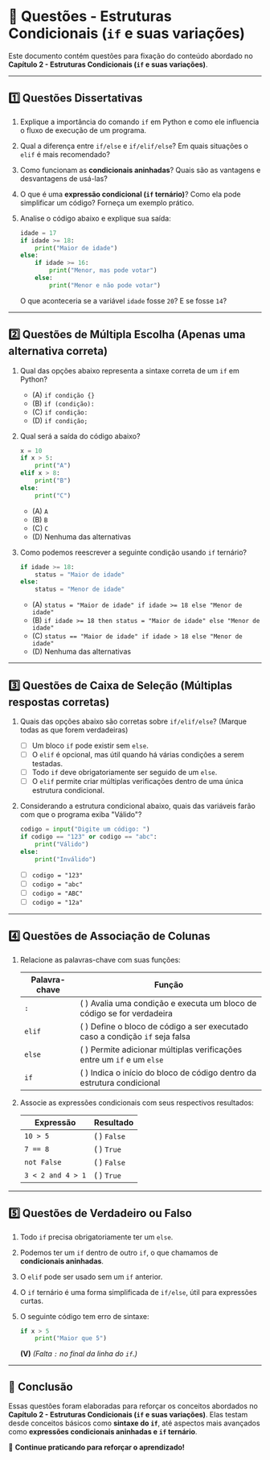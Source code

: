 # 📝 Questões - Estruturas Condicionais (`if` e suas variações)

Este documento contém questões para fixação do conteúdo abordado no **Capítulo 2 - Estruturas Condicionais (`if` e suas variações)**.

------

## **1️⃣ Questões Dissertativas**

1. Explique a importância do comando `if` em Python e como ele influencia o fluxo de execução de um programa.

2. Qual a diferença entre `if/else` e `if/elif/else`? Em quais situações o `elif` é mais recomendado?

3. Como funcionam as **condicionais aninhadas**? Quais são as vantagens e desvantagens de usá-las?

4. O que é uma **expressão condicional (`if` ternário)**? Como ela pode simplificar um código? Forneça um exemplo prático.

5. Analise o código abaixo e explique sua saída:

   ```python
   idade = 17
   if idade >= 18:
       print("Maior de idade")
   else:
       if idade >= 16:
           print("Menor, mas pode votar")
       else:
           print("Menor e não pode votar")
   ```

   O que aconteceria se a variável `idade` fosse `20`? E se fosse `14`?

------

## **2️⃣ Questões de Múltipla Escolha** (Apenas uma alternativa correta)

1. Qual das opções abaixo representa a sintaxe correta de um `if` em Python?

   - (A) `if condição {}`
   - (B) `if (condição):`
   - (C) `if condição:` 
   - (D) `if condição;`

2. Qual será a saída do código abaixo?

   ```python
   x = 10
   if x > 5:
       print("A")
   elif x > 8:
       print("B")
   else:
       print("C")
   ```

   - (A) `A` 
   - (B) `B`
   - (C) `C`
   - (D) Nenhuma das alternativas

3. Como podemos reescrever a seguinte condição usando `if` ternário?

   ```python
   if idade >= 18:
       status = "Maior de idade"
   else:
       status = "Menor de idade"
   ```

   - (A) `status = "Maior de idade" if idade >= 18 else "Menor de idade"` 
   - (B) `if idade >= 18 then status = "Maior de idade" else "Menor de idade"`
   - (C) `status == "Maior de idade" if idade > 18 else "Menor de idade"`
   - (D) Nenhuma das alternativas

------

## **3️⃣ Questões de Caixa de Seleção** (Múltiplas respostas corretas)

1. Quais das opções abaixo são corretas sobre `if/elif/else`? (Marque todas as que forem verdadeiras)

   - [ ] Um bloco `if` pode existir sem `else`.
   - [ ] O `elif` é opcional, mas útil quando há várias condições a serem testadas.
   - [ ] Todo `if` deve obrigatoriamente ser seguido de um `else`.
   - [ ] O `elif` permite criar múltiplas verificações dentro de uma única estrutura condicional.

2. Considerando a estrutura condicional abaixo, quais das variáveis farão com que o programa exiba "Válido"?

   ```python
   codigo = input("Digite um código: ")
   if codigo == "123" or codigo == "abc":
       print("Válido")
   else:
       print("Inválido")
   ```

   - [ ] `codigo = "123"`
   - [ ] `codigo = "abc"`
   - [ ] `codigo = "ABC"`
   - [ ] `codigo = "12a"`

------

## **4️⃣ Questões de Associação de Colunas**

1. Relacione as palavras-chave com suas funções:

   | **Palavra-chave** | **Função**                                                   |
   | ----------------- | ------------------------------------------------------------ |
   | `:`               | (  ) Avalia uma condição e executa um bloco de código se for verdadeira |
   | `elif`            | (  ) Define o bloco de código a ser executado caso a condição `if` seja falsa |
   | `else`            | (  ) Permite adicionar múltiplas verificações entre um `if` e um `else` |
   | `if`              | (  ) Indica o início do bloco de código dentro da estrutura condicional |

2. Associe as expressões condicionais com seus respectivos resultados:

   | **Expressão**     | **Resultado** |
   | ----------------- | ------------- |
   | `10 > 5`          | (  ) `False`  |
   | `7 == 8`          | (  ) `True`   |
   | `not False`       | (  ) `False`  |
   | `3 < 2 and 4 > 1` | (  ) `True`   |

------

## **5️⃣ Questões de Verdadeiro ou Falso**

1. Todo `if` precisa obrigatoriamente ter um `else`. 

2. Podemos ter um `if` dentro de outro `if`, o que chamamos de **condicionais aninhadas**. 

3. O `elif` pode ser usado sem um `if` anterior. 

4. O `if` ternário é uma forma simplificada de `if/else`, útil para expressões curtas. 

5. O seguinte código tem erro de sintaxe:

   ```python
   if x > 5
       print("Maior que 5")
   ```

   **(V)** *(Falta `:` no final da linha do `if`.)*

------

## 📌 Conclusão

Essas questões foram elaboradas para reforçar os conceitos abordados no **Capítulo 2 - Estruturas Condicionais (`if` e suas variações)**. Elas testam desde conceitos básicos como **sintaxe do `if`**, até aspectos mais avançados como **expressões condicionais aninhadas e `if` ternário**.

🚀 **Continue praticando para reforçar o aprendizado!**
